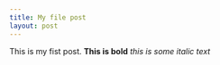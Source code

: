 ```yaml
---
title: My file post
layout: post
---
```

This is my fist post. **This is bold** _this is some italic text_
